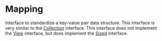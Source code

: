 # Mapping

Interface to standardize a key-value pair data structure. This interface is very similar to the [Collection](/docs/en-UK/collections/collection.md) interface. This interface does not implement the [View](/docs/en-UK/collections/view.md) interface, but does implement the [Sized](/docs/en-UK/collections/sized.md) interface.